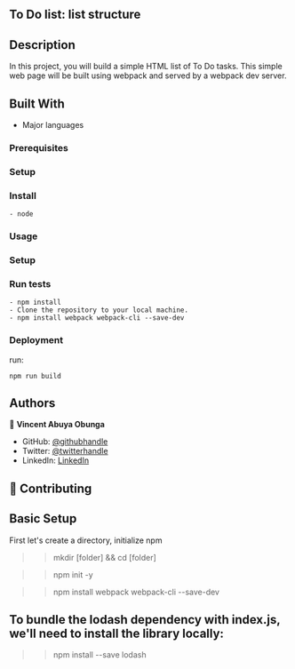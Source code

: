 ## To Do list: list structure

## Description
In this project, you will build a simple HTML list of To Do tasks. This simple web page will be built using webpack and served by a webpack dev server.

## Built With
- Major languages

### Prerequisites

### Setup

### Install
    - node

### Usage
### Setup

### Run tests
```
- npm install
- Clone the repository to your local machine.
- npm install webpack webpack-cli --save-dev
```

### Deployment


 run:
 ```
 npm run build
 ```

## Authors

👤 **Vincent Abuya Obunga**

- GitHub: [@githubhandle](https://github.com/vabuyia)
- Twitter: [@twitterhandle](https://twitter.com/vabuya)
- LinkedIn: [LinkedIn](https://linkedin.com/in/linkedinhandle)


## 🤝 Contributing


## Basic Setup

First let's create a directory, initialize npm

>> mkdir [folder] && cd [folder]

>> npm init -y

>> npm install webpack webpack-cli --save-dev

## To bundle the lodash dependency with index.js, we'll need to install the library locally:

>> npm install --save lodash